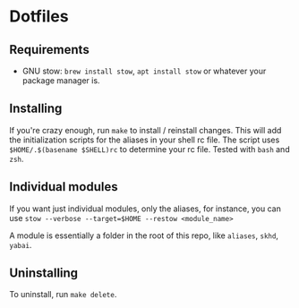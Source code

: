 # Dotfiles

## Requirements
* GNU stow: `brew install stow`, `apt install stow` or whatever your package manager is.

## Installing
If you're crazy enough, run `make` to install / reinstall changes.
This will add the initialization scripts for the aliases in your shell rc file. The script uses `$HOME/.$(basename $SHELL)rc` to determine your rc file. Tested with `bash` and `zsh`.

## Individual modules
If you want just individual modules, only the aliases, for instance, you can use `stow --verbose --target=$HOME --restow <module_name>`

A module is essentially a folder in the root of this repo, like `aliases`, `skhd`, `yabai`.

## Uninstalling
To uninstall, run `make delete`.
